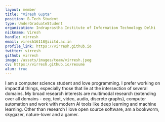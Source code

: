 ```yaml
---
layout: member
title: "Viresh Gupta"
position: B.Tech Student
type: UnderGraduateStudent
organization: Indraprastha Institute of Information Technology Delhi
nickname: Viresh 
handle: virresh
email: viresh16118@iiitd.ac.in
profile_link: https://virresh.github.io
twitter: virresh 
github: virresh
image: /assets/images/team/virresh.jpeg
cv: https://virresh.github.io/resume
alum: true
---
```


I am a computer science student and love programming. I prefer working on impactful things, especially those that lie at the intersection of several domains. My broad research interests are multimodal research (extending over all domains - eeg, text, video, audio, discrete graphs), computer automation and work with modern AI tools like deep learning and machine learning. Other than research I love open source software, am a bookworm, skygazer, nature-lover and a gamer. 
